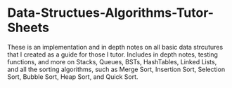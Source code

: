# Data-Structues-Algorithms-Tutor-Sheets
These is an implementation and in depth notes on all basic data strcutures that I created as a guide for those I tutor. Includes in depth notes, testing functions, and more on Stacks, Queues, BSTs, HashTables, Linked Lists, and all the sorting algorithms, such as Merge Sort, Insertion Sort, Selection Sort, Bubble Sort, Heap Sort, and Quick Sort.  
